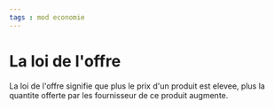 ```yaml
---
tags : mod economie
---
```

# La loi de l'offre
La loi de l'offre signifie que plus le prix d'un produit est elevee, plus la quantite offerte par les fournisseur de ce produit augmente.